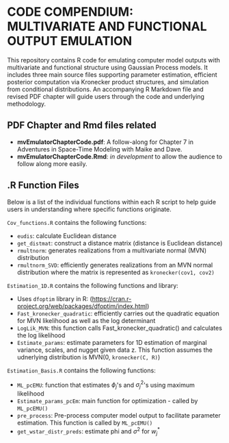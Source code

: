 # CODE COMPENDIUM: MULTIVARIATE AND FUNCTIONAL OUTPUT EMULATION

This repository contains R code for emulating computer model outputs with multivariate and functional structure using Gaussian Process models. It includes three main source files supporting parameter estimation, efficient posterior computation via Kronecker product structures, and simulation from conditional distributions. An accompanying R Markdown file and revised PDF chapter will guide users through the code and underlying methodology.

## PDF Chapter and Rmd files related 

  * **mvEmulatorChapterCode.pdf**: A follow-along for Chapter 7 in Adventures in Space-Time Modeling with Maike and Dave.
  * **mvEmulatorChapterCode.Rmd**: *in development* to allow the audience to follow along more easily. 

## .R Function Files
Below is a list of the individual functions within each R script to help guide users in understanding where specific functions originate.

`Cov_functions.R` contains the following functions: 

  * `eudis`: calculate Euclidean distance
  * `get_distmat`: construct a distance matrix (distance is Euclidean distance)
  * `rmultnorm`: generates realizations from a multivariate normal (MVN) distribution
  * `rmultnorm_SVD`: efficiently generates realizations from an MVN normal distribution where the matrix is represented as `kronecker(cov1, cov2)`

`Estimation_1D.R` contains the following functions and library:

  * Uses `dfoptim` library in R: (https://cran.r-project.org/web/packages/dfoptim/index.html)
  * `Fast_kronecker_quadratic`: efficiently carries out the quadratic equation for MVN likelihood as well as the log determinant
  * `LogLik_MVN`: this function calls Fast_kronecker_quadratic() and calculates the log likelihood
  * `Estimate_params`: estimate parameters for 1D estimation of marginal variance, scales, and nugget given data z. This function assumes the udnerlying distribution is MVN(0, `kronecker(C, R)`)

`Estimation_Basis.R` contains the following functions:

  * `ML_pcEMU`: function that estimates $\phi_j$'s and $\sigma^2_j$'s using maximum likelihood
  * `Estimate_params_pcEm`: main function for optimization - called by `ML_pcEMU()`
  * `pre_process`: Pre-process computer model output to facilitate parameter estimation. This function is called by `ML_pcEMU()`
  * `get_wstar_distr_preds`: estimate phi and $\sigma^2$ for $w^*_j$
